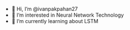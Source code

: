 - 👋 Hi, I’m @ivanpakpahan27
- 👀 I’m interested in Neural Network Technology
- 🌱 I’m currently learning about LSTM

<!---
ivanpakpahan27/ivanpakpahan27 is a ✨ special ✨ repository because its `README.md` (this file) appears on your GitHub profile.
You can click the Preview link to take a look at your changes.
--->
